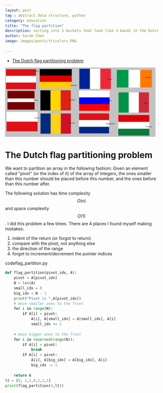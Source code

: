 ```yaml
---
layout: post
tag : abstract data structure, python
category: education
title: "The flag partition"
description: sorting into 3 buckets that look like 3 bands in the Dutch, French, 
author: Sarah Chen
image: images/posts/tricolors.PNG

---
```

- [The Dutch flag partitioning problem](#the-dutch-flag-partitioning-problem)

![flag](../images/posts/tricolors.PNG) 
# The Dutch flag partitioning problem
We want to partition an array in the following fashion:
Given an element called "pivot" (or the index of it) of the array of integers,  the ones smaller than this number should be placed before this number, and the ones before than this number after. 

The following solution has time complexity $$O(n)$$ and space complexity $$O(1)$$.  I did this problem a few times.  There are 4 places I found myself making mistakes:
1. indent of the return (or forgot to return)
2. compare with the pivot, not anything else
3. the direction of the range
4. forgot to increment/decrement the pointer indices

<div class="code-head"><span>code</span>flag_partition.py</div>

```py
def flag_partition(pivot_idx, A):
    pivot = A[pivot_idx]
    N = len(A)
    small_idx = 0
    big_idx = N - 1
    print("Pivot is ",A[pivot_idx])
    # move smaller ones to the front
    for i in range(N):
        if A[i] < pivot:
            A[i], A[small_idx] = A[small_idx], A[i]
            small_idx += 1

    # move bigger ones to the front
    for i in reversed(range(N)):
        if A[i] < pivot:
            break
        if A[i] > pivot:
            A[i], A[big_idx] = A[big_idx], A[i]
            big_idx -= 1

    return A
lt = [0, 1,2,0,2,1,1]
print(flag_partition(3,lt))
```

